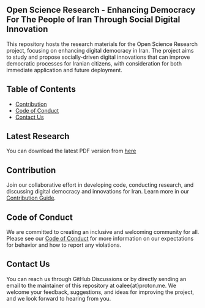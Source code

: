 ## Open Science Research - Enhancing Democracy For The People of Iran Through Social Digital Innovation

This repository hosts the research materials for the Open Science Research project, focusing on enhancing digital democracy in Iran. The project aims to study and propose socially-driven digital innovations that can improve democratic processes for Iranian citizens, with consideration for both immediate application and future deployment.


## Table of Contents

- [Contribution](#contribution)
- [Code of Conduct](#code-of-conduct)
- [Contact Us](#contact-us)

## Latest Research

You can download the 
latest PDF version from [here](https://github.com/oalee/os-digital-democracy-iran/blob/main/os-research.pdf)


## Contribution


<!-- . Moreovers Contributions may include answering questions, engaging in discussions, and sharing ideas related to digital democracy for Iran. To contribute, -->

Join our collaborative effort in developing code, conducting research, and discussing digital democracy and innovations for Iran. Learn more in our [Contribution Guide](https://github.com/oalee/os-digital-democracy-iran/blob/main/contributing.md).


## Code of Conduct

We are committed to creating an inclusive and welcoming community for all. Please see our [Code of Conduct](https://github.com/oalee/os-digital-democracy-iran/blob/main/code-of-conduct.md) for more information on our expectations for behavior and how to report any violations.

## Contact Us
You can reach us through GitHub Discussions or by directly sending an email to the maintainer of this repository at oalee{at}proton.me. We welcome your feedback, suggestions, and ideas for improving the project, and we look forward to hearing from you.
